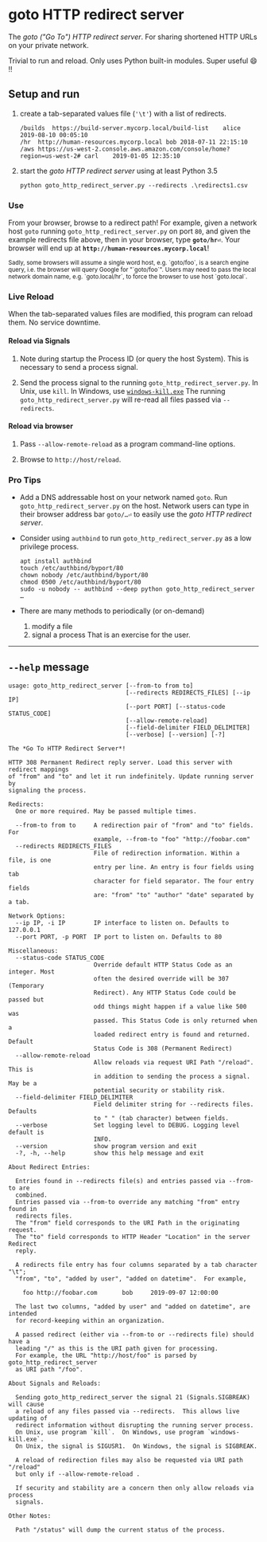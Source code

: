 
# goto HTTP redirect server

The _goto ("Go To") HTTP redirect server_. For sharing shortened HTTP URLs on
your private network.

Trivial to run and reload.  Only uses Python built-in modules.  Super useful 😄 ‼

## Setup and run

1. create a tab-separated values file (`'\t'`) with a list of redirects. 
    
       /builds	https://build-server.mycorp.local/build-list	alice	2019-08-10 00:05:10
       /hr	http://human-resources.mycorp.local	bob	2018-07-11 22:15:10
       /aws	https://us-west-2.console.aws.amazon.com/console/home?region=us-west-2#	carl	2019-01-05 12:35:10

2.  start the _goto HTTP redirect server_ using at least Python 3.5

        python goto_http_redirect_server.py --redirects .\redirects1.csv

### Use

From your browser, browse to a redirect path!  For example, given a network host
`goto` running `goto_http_redirect_server.py` on port `80`, and given the
example redirects file above, then
in your browser, type **`goto/hr⏎`**. Your browser will end up at
**`http://human-resources.mycorp.local`**!

<small>
Sadly, some browsers will assume a single word host, e.g. `goto/foo`, is a
search engine query, i.e. the browser will query Google for "`goto/foo`". 
Users may need to pass the local network domain name, e.g. `goto.local/hr`, to
force the browser to use host `goto.local`.
</small>

### Live Reload

When the tab-separated values files are modified, this program can reload them.
No service downtime.

#### Reload via Signals

 1. Note during startup the Process ID (or query the host System). This is
    necessary to send a process signal. 
 
 2. Send the process signal to the running `goto_http_redirect_server.py`.
    In Unix, use `kill`.
    In Windows, use [`windows-kill.exe`](https://github.com/alirdn/windows-kill/releases)
    The running `goto_http_redirect_server.py` will re-read all files passed via
    `--redirects`.

#### Reload via browser

1. Pass `--allow-remote-reload` as a program command-line options.

2. Browse to `http://host/reload`.

### Pro Tips

- Add a DNS addressable host on your network named `goto`. Run
`goto_http_redirect_server.py` on the host.
Network users can type in their browser address bar `goto/…⏎` to easily use the
_goto HTTP redirect server_.

- Consider using `authbind` to run `goto_http_redirect_server.py` as a low
privilege process.

      apt install authbind
      touch /etc/authbind/byport/80
      chown nobody /etc/authbind/byport/80
      chmod 0500 /etc/authbind/byport/80
      sudo -u nobody -- authbind --deep python goto_http_redirect_server …

- There are many methods to periodically (or on-demand)
  1. modify a file
  2. signal a process
  That is an exercise for the user.

----

## `--help` message

    usage: goto_http_redirect_server [--from-to from to]
                                     [--redirects REDIRECTS_FILES] [--ip IP]
                                     [--port PORT] [--status-code STATUS_CODE]
                                     [--allow-remote-reload]
                                     [--field-delimiter FIELD_DELIMITER]
                                     [--verbose] [--version] [-?]

    The *Go To HTTP Redirect Server*!

    HTTP 308 Permanent Redirect reply server. Load this server with redirect mappings
    of "from" and "to" and let it run indefinitely. Update running server by
    signaling the process.

    Redirects:
      One or more required. May be passed multiple times.

      --from-to from to     A redirection pair of "from" and "to" fields. For
                            example, --from-to "foo" "http://foobar.com"
      --redirects REDIRECTS_FILES
                            File of redirection information. Within a file, is one
                            entry per line. An entry is four fields using tab
                            character for field separator. The four entry fields
                            are: "from" "to" "author" "date" separated by a tab.

    Network Options:
      --ip IP, -i IP        IP interface to listen on. Defaults to 127.0.0.1
      --port PORT, -p PORT  IP port to listen on. Defaults to 80

    Miscellaneous:
      --status-code STATUS_CODE
                            Override default HTTP Status Code as an integer. Most
                            often the desired override will be 307 (Temporary
                            Redirect). Any HTTP Status Code could be passed but
                            odd things might happen if a value like 500 was
                            passed. This Status Code is only returned when a
                            loaded redirect entry is found and returned. Default
                            Status Code is 308 (Permanent Redirect)
      --allow-remote-reload
                            Allow reloads via request URI Path "/reload". This is
                            in addition to sending the process a signal. May be a
                            potential security or stability risk.
      --field-delimiter FIELD_DELIMITER
                            Field delimiter string for --redirects files. Defaults
                            to " " (tab character) between fields.
      --verbose             Set logging level to DEBUG. Logging level default is
                            INFO.
      --version             show program version and exit
      -?, -h, --help        show this help message and exit

    About Redirect Entries:

      Entries found in --redirects file(s) and entries passed via --from-to are
      combined.
      Entries passed via --from-to override any matching "from" entry found in
      redirects files.
      The "from" field corresponds to the URI Path in the originating request.
      The "to" field corresponds to HTTP Header "Location" in the server Redirect
      reply.

      A redirects file entry has four columns separated by a tab character "\t";
      "from", "to", "added by user", "added on datetime".  For example,

        foo http://foobar.com       bob     2019-09-07 12:00:00

      The last two columns, "added by user" and "added on datetime", are intended
      for record-keeping within an organization.

      A passed redirect (either via --from-to or --redirects file) should have a
      leading "/" as this is the URI path given for processing.
      For example, the URL "http://host/foo" is parsed by goto_http_redirect_server
      as URI path "/foo".

    About Signals and Reloads:

      Sending goto_http_redirect_server the signal 21 (Signals.SIGBREAK) will cause
      a reload of any files passed via --redirects.  This allows live updating of
      redirect information without disrupting the running server process.
      On Unix, use program `kill`.  On Windows, use program `windows-kill.exe`.
      On Unix, the signal is SIGUSR1.  On Windows, the signal is SIGBREAK.

      A reload of redirection files may also be requested via URI path "/reload"
      but only if --allow-remote-reload .

      If security and stability are a concern then only allow reloads via process
      signals.

    Other Notes:

      Path "/status" will dump the current status of the process.
